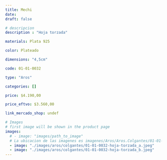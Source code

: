 ```yaml
---
title: Mechi
date: 
draft: false

# descripcion
description : "Hoja torzada"

materials: Plata 925

color: Plateado

dimensions: "4,5cm"

code: 01-01-0032

type: "Aros"

categories: []

price: $4.190,00

price_eftvo: $3.560,00

link_mercado_shop: undef

# Images
# first image will be shown in the product page
images:
  # - image: "images/path_to_image"
  # La ubicacion de las imagenes es imagenes/Aros/Aros.Colgantes/01-01-0032-mechi
  - image: "./images/aros/colgantes/01-01-0032-hoja-torzada_a.jpeg"
  - image: "./images/aros/colgantes/01-01-0032-hoja-torzada_b.jpeg"
---
```

